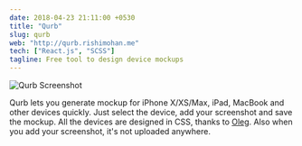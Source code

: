 ```yaml
---
date: 2018-04-23 21:11:00 +0530
title: "Qurb"
slug: qurb
web: "http://qurb.rishimohan.me"
tech: ["React.js", "SCSS"]
tagline: Free tool to design device mockups
---
```


![Qurb Screenshot](/images/work/show/qurb-post.png)

Qurb lets you generate mockup for iPhone X/XS/Max, iPad, MacBook and other devices quickly. Just select the device, add your screenshot and save the mockup. All the devices are designed in CSS, thanks to [Oleg](https://marvelapp.github.io/devices.css/). Also when you add your screenshot, it's not uploaded anywhere.

